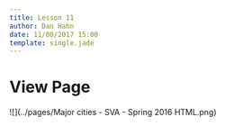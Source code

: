 ```yaml
---
title: Lesson 11
author: Dan Hahn
date: 11/08/2017 15:00
template: single.jade
---
```


# View Page

![](../pages/Major cities - SVA - Spring 2016 HTML.png)
